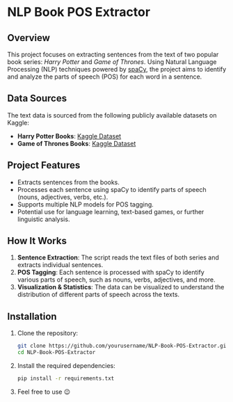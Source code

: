 # NLP Book POS Extractor

## Overview
This project focuses on extracting sentences from the text of two popular book series: *Harry Potter* and *Game of Thrones*. Using Natural Language Processing (NLP) techniques powered by [spaCy](https://spacy.io/), the project aims to identify and analyze the parts of speech (POS) for each word in a sentence.

## Data Sources
The text data is sourced from the following publicly available datasets on Kaggle:
- **Harry Potter Books**: [Kaggle Dataset](https://www.kaggle.com/datasets/shubhammaindola/harry-potter-books)
- **Game of Thrones Books**: [Kaggle Dataset](https://www.kaggle.com/datasets/saurabhbadole/game-of-thrones-book-dataset)

## Project Features
- Extracts sentences from the books.
- Processes each sentence using spaCy to identify parts of speech (nouns, adjectives, verbs, etc.).
- Supports multiple NLP models for POS tagging.
- Potential use for language learning, text-based games, or further linguistic analysis.

## How It Works
1. **Sentence Extraction**: The script reads the text files of both series and extracts individual sentences.
2. **POS Tagging**: Each sentence is processed with spaCy to identify various parts of speech, such as nouns, verbs, adjectives, and more.
3. **Visualization & Statistics**: The data can be visualized to understand the distribution of different parts of speech across the texts.

## Installation

1. Clone the repository:
    ```bash
    git clone https://github.com/yourusername/NLP-Book-POS-Extractor.git
    cd NLP-Book-POS-Extractor
    ```

2. Install the required dependencies:
    ```bash
    pip install -r requirements.txt
    ```

3. Feel free to use 😉
